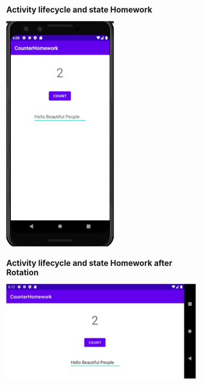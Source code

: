 ## Activity lifecycle and state Homework
![Homework](Screenshot/Homework_Complete.PNG)

## Activity lifecycle and state Homework after Rotation
![Homework](Screenshot/Homework_Complete_Rotation.png)
